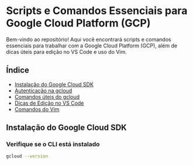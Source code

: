 # Scripts e Comandos Essenciais para Google Cloud Platform (GCP)

Bem-vindo ao repositório! Aqui você encontrará scripts e comandos essenciais para trabalhar com a Google Cloud Platform (GCP), além de dicas úteis para edição no VS Code e uso do Vim.

## Índice

- [Instalação do Google Cloud SDK](#instalação-do-google-cloud-sdk)
- [Autenticação na gcloud](#autenticação-na-gcloud)
- [Comandos úteis do gcloud](#comandos-úteis-do-gcloud)
- [Dicas de Edição no VS Code](#dicas-de-edição-no-vs-code)
- [Comandos do Vim](#comandos-do-vim)

## Instalação do Google Cloud SDK

### Verifique se o CLI está instalado

```sh
gcloud --version
